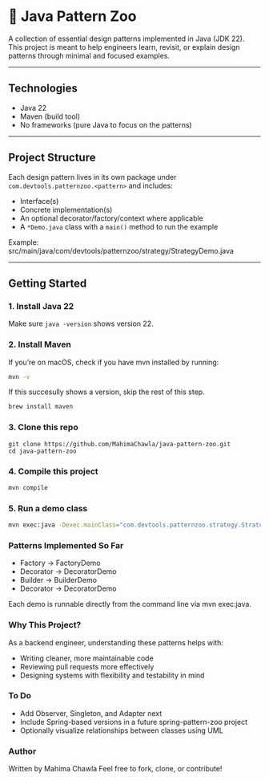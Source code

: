# 🦒 Java Pattern Zoo

A collection of essential design patterns implemented in Java (JDK 22).  
This project is meant to help engineers learn, revisit, or explain design patterns through minimal and focused examples.

---

## Technologies

- Java 22
- Maven (build tool)
- No frameworks (pure Java to focus on the patterns)

---

## Project Structure

Each design pattern lives in its own package under `com.devtools.patternzoo.<pattern>` and includes:

- Interface(s)
- Concrete implementation(s)
- An optional decorator/factory/context where applicable
- A `*Demo.java` class with a `main()` method to run the example

Example:
src/main/java/com/devtools/patternzoo/strategy/StrategyDemo.java

---

## Getting Started

### 1. Install Java 22
Make sure `java -version` shows version 22.

### 2. Install Maven
If you’re on macOS, check if you have mvn installed by running:
```bash
mvn -v
```
If this succesully shows a version, skip the  rest of this step.

```bash
brew install maven
```

### 3. Clone this repo 

```
git clone https://github.com/MahimaChawla/java-pattern-zoo.git
cd java-pattern-zoo
```
### 4. Compile this project
```bash
mvn compile
```

### 5. Run a demo class
```bash
mvn exec:java -Dexec.mainClass="com.devtools.patternzoo.strategy.StrategyService"
```

### Patterns Implemented So Far

- Factory	->	FactoryDemo
- Decorator -> DecoratorDemo
- Builder	-> BuilderDemo
- Decorator	-> DecoratorDemo

Each demo is runnable directly from the command line via mvn exec:java.

### Why This Project?

As a backend engineer, understanding these patterns helps with:

- Writing cleaner, more maintainable code
- Reviewing pull requests more effectively
- Designing systems with flexibility and testability in mind

### To Do

- Add Observer, Singleton, and Adapter next
- Include Spring-based versions in a future spring-pattern-zoo project
- Optionally visualize relationships between classes using UML

### Author

Written by Mahima Chawla
Feel free to fork, clone, or contribute! 